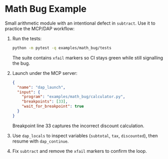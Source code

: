 # Math Bug Example

Small arithmetic module with an intentional defect in `subtract`. Use it to practice the MCP/DAP workflow:

1. Run the tests:
   ```bash
   python -m pytest -q examples/math_bug/tests
   ```
   The suite contains `xfail` markers so CI stays green while still signalling the bug.

2. Launch under the MCP server:
   ```json
   {
     "name": "dap_launch",
     "input": {
       "program": "examples/math_bug/calculator.py",
       "breakpoints": [33],
       "wait_for_breakpoint": true
     }
   }
   ```
   Breakpoint line 33 captures the incorrect discount calculation.

3. Use `dap_locals` to inspect variables (`subtotal`, `tax`, `discounted`), then resume with `dap_continue`.

4. Fix `subtract` and remove the `xfail` markers to confirm the loop.
